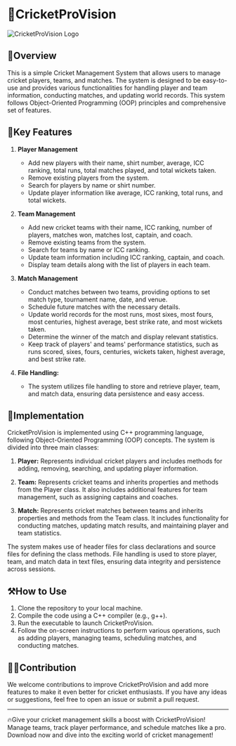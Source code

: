 # 🏏CricketProVision

![CricketProVision Logo](url_to_logo_image)

## 📕Overview

This is a simple Cricket Management System that allows users to manage cricket players, teams, and matches. The system is designed to be easy-to-use and provides various functionalities for handling player and team information, conducting matches, and updating world records. This system follows Object-Oriented Programming (OOP) principles and comprehensive set of features.

## 🌠Key Features

1. **Player Management**
   - Add new players with their name, shirt number, average, ICC ranking, total runs, total matches played, and total wickets taken.
   - Remove existing players from the system.
   - Search for players by name or shirt number.
   - Update player information like average, ICC ranking, total runs, and total wickets.

2. **Team Management**
   - Add new cricket teams with their name, ICC ranking, number of players, matches won, matches lost, captain, and coach.
   - Remove existing teams from the system.
   - Search for teams by name or ICC ranking.
   - Update team information including ICC ranking, captain, and coach.
   - Display team details along with the list of players in each team.

3. **Match Management**
   - Conduct matches between two teams, providing options to set match type, tournament name, date, and venue.
   - Schedule future matches with the necessary details.
   - Update world records for the most runs, most sixes, most fours, most centuries, highest average, best strike rate, and most wickets taken.
   - Determine the winner of the match and display relevant statistics.
   - Keep track of players' and teams' performance statistics, such as runs scored, sixes, fours, centuries, wickets taken, highest average, and best strike rate.

4. **File Handling:**
   - The system utilizes file handling to store and retrieve player, team, and match data, ensuring data persistence and easy access.

## 🧠Implementation

CricketProVision is implemented using C++ programming language, following Object-Oriented Programming (OOP) concepts. The system is divided into three main classes:

1. **Player:** Represents individual cricket players and includes methods for adding, removing, searching, and updating player information.

2. **Team:** Represents cricket teams and inherits properties and methods from the Player class. It also includes additional features for team management, such as assigning captains and coaches.

3. **Match:** Represents cricket matches between teams and inherits properties and methods from the Team class. It includes functionality for conducting matches, updating match results, and maintaining player and team statistics.

The system makes use of header files for class declarations and source files for defining the class methods. File handling is used to store player, team, and match data in text files, ensuring data integrity and persistence across sessions.

## ⚒️How to Use

1. Clone the repository to your local machine.
2. Compile the code using a C++ compiler (e.g., g++).
3. Run the executable to launch CricketProVision.
4. Follow the on-screen instructions to perform various operations, such as adding players, managing teams, scheduling matches, and conducting matches.

## 🙋‍♂️Contribution
We welcome contributions to improve CricketProVision and add more features to make it even better for cricket enthusiasts. If you have any ideas or suggestions, feel free to open an issue or submit a pull request.

---

🔥Give your cricket management skills a boost with CricketProVision! Manage teams, track player performance, and schedule matches like a pro. Download now and dive into the exciting world of cricket management!

